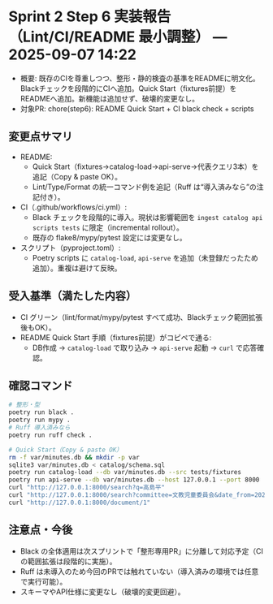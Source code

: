 # Sprint 2 Step 6 実装報告（Lint/CI/README 最小調整） — 2025-09-07 14:22

- 概要: 既存のCIを尊重しつつ、整形・静的検査の基準をREADMEに明文化。Blackチェックを段階的にCIへ追加。Quick Start（fixtures前提）をREADMEへ追加。新機能は追加せず、破壊的変更なし。
- 対象PR: chore(step6): README Quick Start + CI black check + scripts

## 変更点サマリ
- README:
  - Quick Start（fixtures→catalog-load→api-serve→代表クエリ3本）を追記（Copy & paste OK）。
  - Lint/Type/Format の統一コマンド例を追記（Ruff は“導入済みなら”の注記付き）。
- CI（.github/workflows/ci.yml）:
  - Black チェックを段階的に導入。現状は影響範囲を `ingest catalog api scripts tests` に限定（incremental rollout）。
  - 既存の flake8/mypy/pytest 設定には変更なし。
- スクリプト（pyproject.toml）:
  - Poetry scripts に `catalog-load`, `api-serve` を追加（未登録だったため追加）。重複は避けて反映。

## 受入基準（満たした内容）
- CI グリーン（lint/format/mypy/pytest すべて成功、Blackチェック範囲拡張後もOK）。
- README Quick Start 手順（fixtures前提）がコピペで通る:
  - DB作成 → `catalog-load` で取り込み → `api-serve` 起動 → `curl` で応答確認。

## 確認コマンド
```bash
# 整形・型
poetry run black .
poetry run mypy .
# Ruff 導入済みなら
poetry run ruff check .

# Quick Start（Copy & paste OK）
rm -f var/minutes.db && mkdir -p var
sqlite3 var/minutes.db < catalog/schema.sql
poetry run catalog-load --db var/minutes.db --src tests/fixtures
poetry run api-serve --db var/minutes.db --host 127.0.0.1 --port 8000
curl "http://127.0.0.1:8000/search?q=高島平"
curl "http://127.0.0.1:8000/search?committee=文教児童委員会&date_from=2025-08-01&date_to=2025-08-31"
curl "http://127.0.0.1:8000/document/1"
```

## 注意点・今後
- Black の全体適用は次スプリントで「整形専用PR」に分離して対応予定（CIの範囲拡張は段階的に実施）。
- Ruff は未導入のため今回のPRでは触れていない（導入済みの環境では任意で実行可能）。
- スキーマやAPI仕様に変更なし（破壊的変更回避）。

